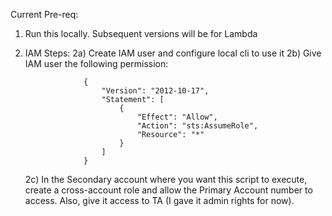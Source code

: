 Current Pre-req:

1) Run this locally. Subsequent versions will be for Lambda
2) IAM Steps:
  2a) Create IAM user and configure local cli to use it
  2b) Give IAM user the following permission:

                    {
                        "Version": "2012-10-17",
                        "Statement": [
                            {
                                "Effect": "Allow",
                                "Action": "sts:AssumeRole",
                                "Resource": "*"
                            }
                        ]
                    }
    2c) In the Secondary account where you want this script to execute, create a cross-account role and allow the Primary             Account number to access. Also, give it access to TA (I gave it admin rights for now).
    
